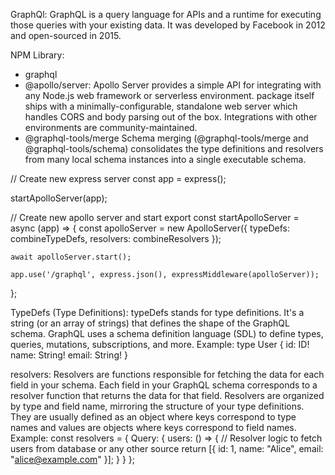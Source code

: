 GraphQl:
GraphQL is a query language for APIs and a runtime for executing those queries with your existing data. 
It was developed by Facebook in 2012 and open-sourced in 2015.

NPM Library:
- graphql
- @apollo/server: 
    Apollo Server provides a simple API for integrating with any Node.js web framework or serverless environment.
    package itself ships with a minimally-configurable, standalone web server which handles CORS and body parsing out of the box. Integrations with other environments are community-maintained.
- @graphql-tools/merge
    Schema merging (@graphql-tools/merge and @graphql-tools/schema) consolidates the type definitions and resolvers from many local schema instances into a single executable schema.

// Create new express server
const app = express();

startApolloServer(app);

// Create new apollo server and start
export const startApolloServer = async (app) => {
    const apolloServer = new ApolloServer({
        typeDefs: combineTypeDefs,
        resolvers: combineResolvers
    });

    await apolloServer.start();

    app.use('/graphql', express.json(), expressMiddleware(apolloServer));
};

TypeDefs (Type Definitions):
typeDefs stands for type definitions. It's a string (or an array of strings) that defines the shape of the GraphQL schema. GraphQL uses a schema definition language (SDL) to define types, queries, mutations, subscriptions, and more.
Example:
    type User {
        id: ID!
        name: String!
        email: String!
    }

resolvers:
Resolvers are functions responsible for fetching the data for each field in your schema. Each field in your GraphQL schema corresponds to a resolver function that returns the data for that field.
Resolvers are organized by type and field name, mirroring the structure of your type definitions. They are usually defined as an object where keys correspond to type names and values are objects where keys correspond to field names.
Example:
    const resolvers = {
        Query: {
            users: () => {
                // Resolver logic to fetch users from database or any other source
                return [{ id: 1, name: "Alice", email: "alice@example.com" }];
            }
        }
    };